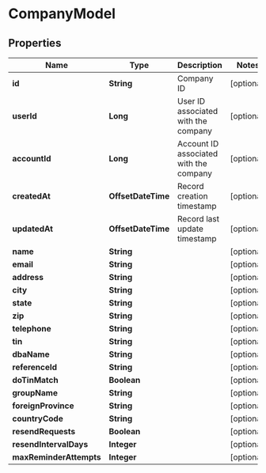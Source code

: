 

# CompanyModel


## Properties

| Name | Type | Description | Notes |
|------------ | ------------- | ------------- | -------------|
|**id** | **String** | Company ID |  [optional] |
|**userId** | **Long** | User ID associated with the company |  [optional] |
|**accountId** | **Long** | Account ID associated with the company |  [optional] |
|**createdAt** | **OffsetDateTime** | Record creation timestamp |  [optional] |
|**updatedAt** | **OffsetDateTime** | Record last update timestamp |  [optional] |
|**name** | **String** |  |  [optional] |
|**email** | **String** |  |  [optional] |
|**address** | **String** |  |  [optional] |
|**city** | **String** |  |  [optional] |
|**state** | **String** |  |  [optional] |
|**zip** | **String** |  |  [optional] |
|**telephone** | **String** |  |  [optional] |
|**tin** | **String** |  |  [optional] |
|**dbaName** | **String** |  |  [optional] |
|**referenceId** | **String** |  |  [optional] |
|**doTinMatch** | **Boolean** |  |  [optional] |
|**groupName** | **String** |  |  [optional] |
|**foreignProvince** | **String** |  |  [optional] |
|**countryCode** | **String** |  |  [optional] |
|**resendRequests** | **Boolean** |  |  [optional] |
|**resendIntervalDays** | **Integer** |  |  [optional] |
|**maxReminderAttempts** | **Integer** |  |  [optional] |



